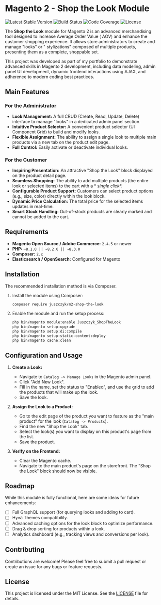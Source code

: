 # Magento 2 - Shop the Look Module

<p>
    <a href="https://packagist.org/packages/juszczyk/m2-shop-the-look"><img alt="Latest Stable Version" src="https://img.shields.io/packagist/v/juszczyk/m2-shop-the-look.svg?style=flat-square"></a>
    <a href="https://github.com/bartoszjuszczyk/m2-shop-the-look/actions"><img alt="Build Status" src="https://img.shields.io/github/actions/workflow/status/bartoszjuszczyk/m2-shop-the-look/ci.yml?branch=main&style=flat-square"></a>
    <a href="https://codeclimate.com/github/bartoszjuszczyk/m2-shop-the-look"><img alt="Code Coverage" src="https://img.shields.io/codeclimate/coverage/bartoszjuszczyk/m2-shop-the-look?style=flat-square"></a>
    <a href="https://github.com/bartoszjuszczyk/m2-shop-the-look/blob/main/LICENSE"><img alt="License" src="https://img.shields.io/github/license/bartoszjuszczyk/m2-shop-the-look?style=flat-square"></a>
</p>

The **Shop the Look** module for Magento 2 is an advanced merchandising tool designed to increase Average Order Value (
AOV) and enhance the customer shopping experience. It allows store administrators to create and manage "looks" or "
stylizations" composed of multiple products, presenting them as a complete, shoppable set.

This project was developed as part of my portfolio to demonstrate advanced skills in Magento 2 development, including
data modeling, admin panel UI development, dynamic frontend interactions using AJAX, and adherence to modern coding best
practices.

## Main Features

### For the Administrator

* **Look Management:** A full CRUD (Create, Read, Update, Delete) interface to manage "looks" in a dedicated admin panel
  section.
* **Intuitive Product Selector:** A convenient product selector (UI Component Grid) to build and modify looks.
* **Flexible Assignment:** The ability to assign a single look to multiple main products via a new tab on the product
  edit page.
* **Full Control:** Easily activate or deactivate individual looks.

### For the Customer

* **Inspiring Presentation:** An attractive "Shop the Look" block displayed on the product detail page.
* **Seamless Shopping:** The ability to add multiple products (the entire look or selected items) to the cart with a *
  *single click**.
* **Configurable Product Support:** Customers can select product options (e.g., size, color) directly within the look
  block.
* **Dynamic Price Calculation:** The total price for the selected items updates in real-time.
* **Smart Stock Handling:** Out-of-stock products are clearly marked and cannot be added to the cart.

## Requirements

* **Magento Open Source / Adobe Commerce:** `2.4.5` or newer
* **PHP:** `~8.1.0 || ~8.2.0 || ~8.3.0`
* **Composer:** `2.x`
* **Elasticsearch / OpenSearch:** Configured for Magento

## Installation

The recommended installation method is via Composer.

1. Install the module using Composer:
   ```bash
   composer require juszczyk/m2-shop-the-look
   ```
2. Enable the module and run the setup process:
   ```bash
   php bin/magento module:enable Juszczyk_ShopTheLook
   php bin/magento setup:upgrade
   php bin/magento setup:di:compile
   php bin/magento setup:static-content:deploy
   php bin/magento cache:clean
   ```

## Configuration and Usage

1. **Create a Look:**
    * Navigate to `Catalog -> Manage Looks` in the Magento admin panel.
    * Click "Add New Look".
    * Fill in the name, set the status to "Enabled", and use the grid to add the products that will make up the look.
    * Save the look.

2. **Assign the Look to a Product:**
    * Go to the edit page of the product you want to feature as the "main product" for the look (`Catalog -> Products`).
    * Find the new "Shop the Look" tab.
    * Select the look(s) you want to display on this product's page from the list.
    * Save the product.

3. **Verify on the Frontend:**
    * Clear the Magento cache.
    * Navigate to the main product's page on the storefront. The "Shop the Look" block should now be visible.

## Roadmap

While this module is fully functional, here are some ideas for future enhancements:

* [ ] Full GraphQL support (for querying looks and adding to cart).
* [ ] Hyvä Themes compatibility.
* [ ] Advanced caching options for the look block to optimize performance.
* [ ] Drag & drop sorting for products within a look.
* [ ] Analytics dashboard (e.g., tracking views and conversions per look).

## Contributing

Contributions are welcome! Please feel free to submit a pull request or create an issue for any bugs or feature
requests.

## License

This project is licensed under the MIT License. See the [LICENSE](LICENSE) file for details.
